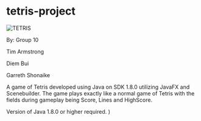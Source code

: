 # tetris-project

![TETRIS](https://user-images.githubusercontent.com/58574818/165378334-23416f52-8f46-42d2-99fd-a48911086879.png)

By: Group 10

Tim Armstrong

Diem Bui

Garreth Shonaike


A game of Tetris developed using Java on SDK 1.8.0 utilizing JavaFX and Scenebuilder.
The game plays exactly like a normal game of Tetris with the fields during gameplay being Score, Lines and HighScore.

Version of Java 1.8.0 or higher required.
)
